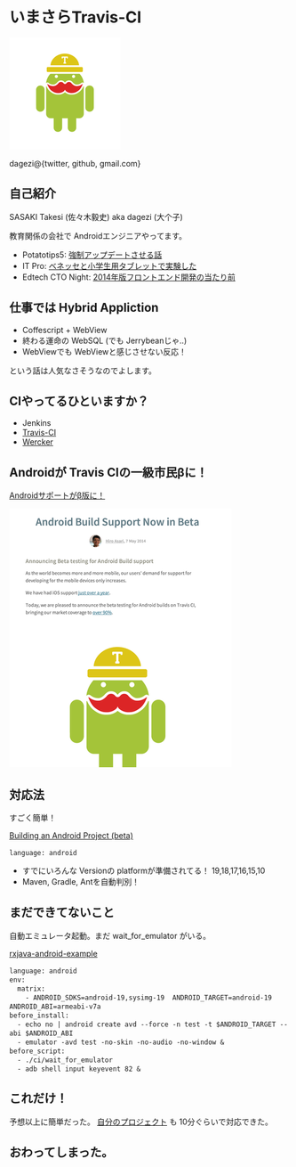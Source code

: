 # いまさらTravis-CI

![Travdroid](Travdroid.png)

dagezi@{twitter, github, gmail.com}



## 自己紹介
SASAKI Takesi (佐々木毅史)
aka dagezi (大个子)

教育関係の会社で Androidエンジニアやってます。

- Potatotips5: [強制アップデートさせる話](http://dagezi.github.io/potatotips5/)
- IT Pro: [ベネッセと小学生用タブレットで実験した](http://itpro.nikkeibp.co.jp/article/COLUMN/20140430/553923/)
- Edtech CTO Night: [2014年版フロントエンド開発の当たり前](https://speakerdeck.com/fujimura/2014nian-ban-hurontoendokai-fa-falseatarimae-at-edtech-cto-night)



## 仕事では Hybrid Appliction

- Coffescript + WebView 
- 終わる運命の WebSQL (でも Jerrybeanじゃ..)
- WebViewでも WebViewと感じさせない反応！


という話は人気なさそうなのでよします。


## CIやってるひといますか？

- Jenkins
- [Travis-CI](https://travis-ci.org/)
- [Wercker](http://wercker.com/)



## Androidが Travis CIの一級市民βに！

[Androidサポートがβ版に！](http://blog.travis-ci.com/2014-05-07-android-build-support-now-in-beta/)

![blog](blog.png)



## 対応法
すごく簡単！

[Building an Android Project (beta)](http://docs.travis-ci.com/user/languages/android/)

```
language: android
```

- すでにいろんな Versionの platformが準備されてる！
  19,18,17,16,15,10
- Maven, Gradle, Antを自動判別！


## まだできてないこと

自動エミュレータ起動。まだ wait_for_emulator がいる。

[rxjava-android-example](https://github.com/andrewhr/rxjava-android-example/blob/master/.travis.yml)

```
language: android
env:
  matrix:
    - ANDROID_SDKS=android-19,sysimg-19  ANDROID_TARGET=android-19  ANDROID_ABI=armeabi-v7a
before_install:
  - echo no | android create avd --force -n test -t $ANDROID_TARGET --abi $ANDROID_ABI
  - emulator -avd test -no-skin -no-audio -no-window &
before_script:
  - ./ci/wait_for_emulator
  - adb shell input keyevent 82 &
```


## これだけ！

予想以上に簡単だった。
[自分のプロジェクト](https://github.com/dagezi/GoClock) も 10分ぐらいで対応できた。



## おわってしまった。
